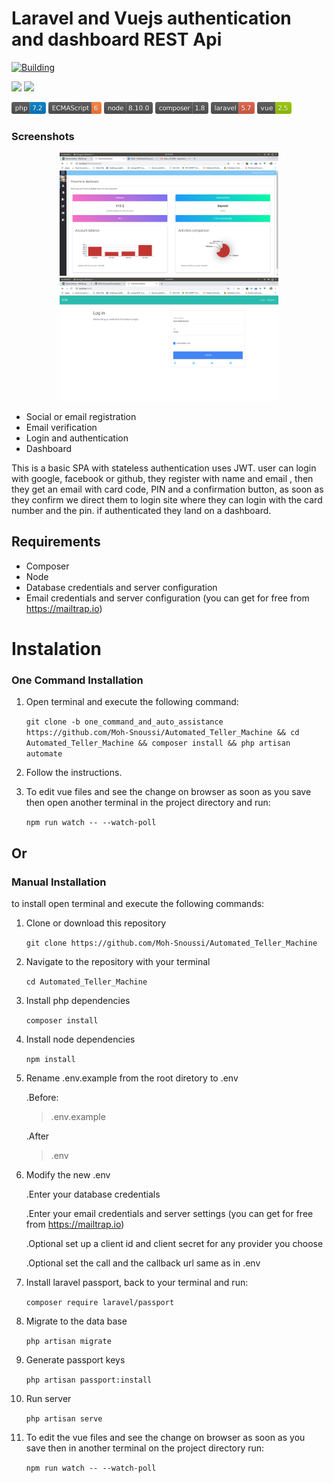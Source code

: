 # Laravel and Vuejs authentication and dashboard REST Api

<a href="https://ci.appveyor.com/api/projects/status/{{status_id}}" title="Building" rel="nofollow"><img src="https://ci.appveyor.com/api/projects/status/{{status_id}}g" alt="Building"></a>

<a href="https://codeclimate.com/github/codeclimate/codeclimate/maintainability"><img src="https://api.codeclimate.com/v1/badges/a99a88d28ad37a79dbf6/maintainability" /></a>
<a href="https://codeclimate.com/github/codeclimate/codeclimate/test_coverage"><img src="https://api.codeclimate.com/v1/badges/a99a88d28ad37a79dbf6/test_coverage" /></a>

<img src="https://raw.githubusercontent.com/Moh-Snoussi/Automated_Teller_Machine/one_command_and_auto_assistance/php.png" title="php"> <img src="https://raw.githubusercontent.com/Moh-Snoussi/Automated_Teller_Machine/one_command_and_auto_assistance/ecmascript.png" title="ECMASCRIPT"> <img src="https://raw.githubusercontent.com/Moh-Snoussi/Automated_Teller_Machine/one_command_and_auto_assistance/node.png" title="nodejs"> <img src="https://raw.githubusercontent.com/Moh-Snoussi/Automated_Teller_Machine/one_command_and_auto_assistance/composer.png" title="composer"> <img src="https://raw.githubusercontent.com/Moh-Snoussi/Automated_Teller_Machine/one_command_and_auto_assistance/larvel.png" title="laravel"> <img src="https://raw.githubusercontent.com/Moh-Snoussi/Automated_Teller_Machine/one_command_and_auto_assistance/vue.png" title="vuejs">



### Screenshots

<p align="center">

<img src="https://raw.githubusercontent.com/Moh-Snoussi/Automated_Teller_Machine/one_command_and_auto_assistance/public/images/dashboard.png" width="350" title="hover text"> 
  <img src="https://raw.githubusercontent.com/Moh-Snoussi/Automated_Teller_Machine/one_command_and_auto_assistance/public/images/logscreen.png" width="350" alt="accessibility text">
  </p>


 - Social or email registration 
 - Email verification 
 - Login and authentication 
 - Dashboard  

This is a basic SPA with stateless authentication uses JWT. user can login with google, facebook or github, they register with name and email , then they get an email with card code, PIN and a confirmation button, as soon as they confirm we direct them to login site where they can login with the card number and the pin. if authenticated they land on a dashboard.
## Requirements

- Composer
- Node
- Database credentials and server configuration
- Email credentials and server configuration (you can get for free from https://mailtrap.io)

# Instalation
### One Command Installation


1. Open terminal and execute the following command:

   `git clone -b one_command_and_auto_assistance https://github.com/Moh-Snoussi/Automated_Teller_Machine && cd Automated_Teller_Machine && composer install && php artisan automate`

2. Follow the instructions. 

3. To edit vue files and see the change on browser as soon as you save then open another terminal in the project directory and run:

    ```npm run watch -- --watch-poll```

## Or
### Manual Installation

to install open terminal and execute the following commands:

1. Clone or download this repository

   ```git clone https://github.com/Moh-Snoussi/Automated_Teller_Machine```

2. Navigate to the repository with your terminal 

   ```cd Automated_Teller_Machine```
3. Install php dependencies

   ```composer install```
4. Install node dependencies

   ```npm install```
5. Rename .env.example from the root diretory to .env

   .Before: 
   >.env.example

   .After
   >.env
6. Modify the new .env

   .Enter your database credentials 
   
   .Enter your email credentials and server settings (you can get for free from https://mailtrap.io)

   .Optional set up a client id and client secret for any provider you choose

   .Optional set the call and the callback url same as in .env

7. Install laravel passport, back to your terminal and run:

   ```composer require laravel/passport```

8. Migrate to the data base

   ```php artisan migrate``` 
9. Generate passport keys

   ```php artisan passport:install```
10. Run server

    ```php artisan serve```
11. To edit the vue files and see the change on browser as soon as you save then in another terminal on the project directory run:

    ```npm run watch -- --watch-poll```
